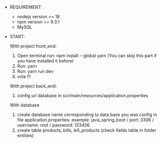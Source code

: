 - REQUIREMENT: 
    + nodejs version >= 18
    + npm version >= 9.3.1
    + MySQL
    
- START:

  With project front_end:
    1. Open terminal run: npm install --global yarn (You can skip this part if you have installed it before)
    2. Run: yarn 
    3. Run: yarn run dev
    4. vola !!!
    
  With project back_end:
    1. config url database in scr/main/resources/application.properties
    
  With database
    1. create database name corresponding to data base you was config in file application.properties: 
      example: java_spring_boot / port: 3306 / username: root / password: 123456
    2. create table products, bills, bill_products
      (check fields table in folder entities)
   
